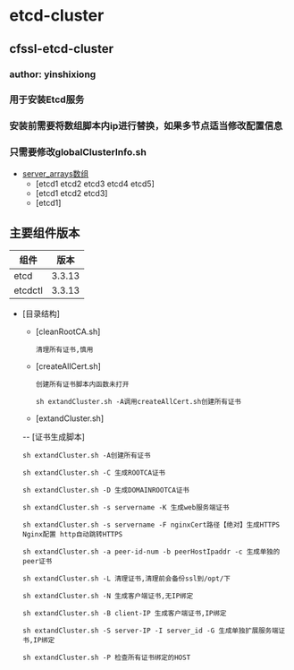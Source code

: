 # etcd-cluster
<!-- TOC -->
## cfssl-etcd-cluster
<!-- /TOC -->
### author: yinshixiong
### 用于安装Etcd服务
### 安装前需要将数组脚本内ip进行替换，如果多节点适当修改配置信息
### 只需要修改globalClusterInfo.sh
- [server_arrays数组](用于录入IP地址)
  - [etcd1 etcd2 etcd3 etcd4 etcd5]
  - [etcd1 etcd2 etcd3]
  - [etcd1]
## 主要组件版本
| 组件 | 版本 |
| --- | --- | 
| etcd| 3.3.13|
| etcdctl| 3.3.13|


- [目录结构]
  - [cleanRootCA.sh]
    
    
    
    `清理所有证书,慎用`
  - [createAllCert.sh]
  
    `创建所有证书脚本内函数未打开`
    
    `sh extandCluster.sh -A调用createAllCert.sh创建所有证书`
    
  - [extandCluster.sh]
  
  
  -- [证书生成脚本]
    
    `sh extandCluster.sh -A创建所有证书`
    
    `sh extandCluster.sh -C 生成ROOTCA证书`
    
    `sh extandCluster.sh -D 生成DOMAINROOTCA证书`
    
    `sh extandCluster.sh -s servername -K 生成web服务端证书`
    
    `sh extandCluster.sh -s servername -F nginxCert路径【绝对】生成HTTPS Nginx配置 http自动跳转HTTPS`
    
    `sh extandCluster.sh -a peer-id-num -b peerHostIpaddr -c 生成单独的peer证书`
    
    `sh extandCluster.sh -L 清理证书,清理前会备份ssl到/opt/下`
    
    `sh extandCluster.sh -N 生成客户端证书,无IP绑定`
    
    `sh extandCluster.sh -B client-IP 生成客户端证书,IP绑定`
    
    `sh extandCluster.sh -S server-IP -I server_id -G 生成单独扩展服务端证书,IP绑定`
    
    `sh extandCluster.sh -P 检查所有证书绑定的HOST`
  
  
